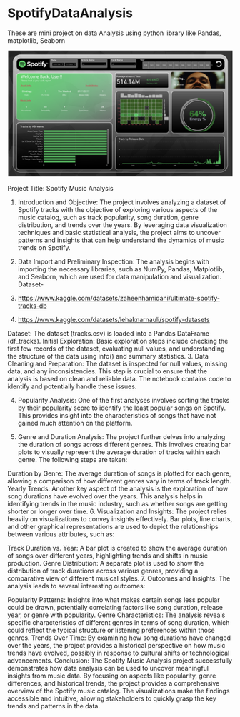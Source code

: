 # SpotifyDataAnalysis
These are mini project on data Analysis using python library like Pandas, matplotlib, Seaborn

[![Power BI Dashboard Preview](./demo.png)](https://app.powerbi.com/view?r=eyJrIjoiNzNmMTVkYTYtZTQ3Ni00NDdlLWI5NTEtOTI1MmRmN2RjNDMwIiwidCI6IjhkMWE2OWVjLTAzYjUtNDM0NS1hZTIxLWRhZDExMmY1ZmI0ZiIsImMiOjN9)

Project Title: Spotify Music Analysis
1. Introduction and Objective:
The project involves analyzing a dataset of Spotify tracks with the objective of exploring various aspects of the music catalog, such as track popularity, song duration, genre distribution, and trends over the years. By leveraging data visualization techniques and basic statistical analysis, the project aims to uncover patterns and insights that can help understand the dynamics of music trends on Spotify.

2. Data Import and Preliminary Inspection:
The analysis begins with importing the necessary libraries, such as NumPy, Pandas, Matplotlib, and Seaborn, which are used for data manipulation and visualization.
Dataset-
1. https://www.kaggle.com/datasets/zaheenhamidani/ultimate-spotify-tracks-db
2. https://www.kaggle.com/datasets/lehaknarnauli/spotify-datasets

Dataset: The dataset (tracks.csv) is loaded into a Pandas DataFrame (df_tracks).
Initial Exploration: Basic exploration steps include checking the first few records of the dataset, evaluating null values, and understanding the structure of the data using info() and summary statistics.
3. Data Cleaning and Preparation:
The dataset is inspected for null values, missing data, and any inconsistencies. This step is crucial to ensure that the analysis is based on clean and reliable data. The notebook contains code to identify and potentially handle these issues.

4. Popularity Analysis:
One of the first analyses involves sorting the tracks by their popularity score to identify the least popular songs on Spotify. This provides insight into the characteristics of songs that have not gained much attention on the platform.

5. Genre and Duration Analysis:
The project further delves into analyzing the duration of songs across different genres. This involves creating bar plots to visually represent the average duration of tracks within each genre. The following steps are taken:

Duration by Genre: The average duration of songs is plotted for each genre, allowing a comparison of how different genres vary in terms of track length.
Yearly Trends: Another key aspect of the analysis is the exploration of how song durations have evolved over the years. This analysis helps in identifying trends in the music industry, such as whether songs are getting shorter or longer over time.
6. Visualization and Insights:
The project relies heavily on visualizations to convey insights effectively. Bar plots, line charts, and other graphical representations are used to depict the relationships between various attributes, such as:

Track Duration vs. Year: A bar plot is created to show the average duration of songs over different years, highlighting trends and shifts in music production.
Genre Distribution: A separate plot is used to show the distribution of track durations across various genres, providing a comparative view of different musical styles.
7. Outcomes and Insights:
The analysis leads to several interesting outcomes:

Popularity Patterns: Insights into what makes certain songs less popular could be drawn, potentially correlating factors like song duration, release year, or genre with popularity.
Genre Characteristics: The analysis reveals specific characteristics of different genres in terms of song duration, which could reflect the typical structure or listening preferences within those genres.
Trends Over Time: By examining how song durations have changed over the years, the project provides a historical perspective on how music trends have evolved, possibly in response to cultural shifts or technological advancements.
Conclusion:
The Spotify Music Analysis project successfully demonstrates how data analysis can be used to uncover meaningful insights from music data. By focusing on aspects like popularity, genre differences, and historical trends, the project provides a comprehensive overview of the Spotify music catalog. The visualizations make the findings accessible and intuitive, allowing stakeholders to quickly grasp the key trends and patterns in the data.
